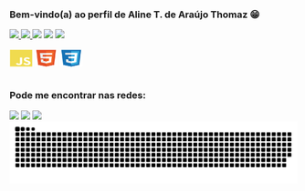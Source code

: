 ### Bem-vindo(a) ao perfil de Aline T. de Araújo Thomaz 😁

 <div>
   <a href="https://github.com/alineathomaz">
   <img height="180em" src="https://github-readme-stats.vercel.app/api?username=alineathomaz&show_icons=true&theme=codeSTACKr&include_all_commits=true&count_private=true"/>
   <img height="180em" src="https://github-readme-stats.vercel.app/api/top-langs/?username=alineathomaz&layout=compact&langs_count=6&theme=neon"/>
   <a href="https://github.com/alineathomaz/blog_Aline/" target="_blank"><img height="122em" src="https://github-readme-stats.vercel.app/api/pin/?username=alineathomaz&repo=blog_Aline&layout=compact&langs_count=6&theme=codeSTACKr" target="_blank"/></a>
   <a href="https://github.com/alineathomaz/Atire_no_Zumbi_completo_referencia" target="_blank"><img height="122em" src="https://github-readme-stats.vercel.app/api/pin/?username=alineathomaz&repo=Atire_no_Zumbi_completo_referencia&layout=compact&langs_count=6&theme=neon" target="_blank"/></a>
   <a href="https://github.com/alineathomaz/Kwitter_completo" target="_blank"><img height="138em" src="https://github-readme-stats.vercel.app/api/pin/?username=alineathomaz&repo=Kwitter_completo&layout=compact&langs_count=6&theme=codeSTACKr" target="_blank"/></a>

</div>
<div style="display: inline_block"><br>
  <img align="center" alt="Js" height="30" width="40" src="https://raw.githubusercontent.com/devicons/devicon/master/icons/javascript/javascript-plain.svg">
  <img align="center" alt="HTML" height="30" width="40" src="https://raw.githubusercontent.com/devicons/devicon/master/icons/html5/html5-original.svg">
  <img align="center" alt="CSS" height="30" width="40" src="https://raw.githubusercontent.com/devicons/devicon/master/icons/css3/css3-original.svg">
</div>
 
 <br>
 
  ### Pode me encontrar nas redes:
 
<div> 
  <a href="https://instagram.com/cursospside/" target="_blank"><img src="https://img.shields.io/badge/-Instagram-%23E4405F?style=for-the-badge&logo=instagram&logoColor=white" target="_blank"></a>
  <a href = "mailto:alinearaujothomaz@gmail.com"><img src="https://img.shields.io/badge/-Gmail-%23333?style=for-the-badge&logo=gmail&logoColor=white" target="_blank"></a>
  <a href="https://www.linkedin.com/in/alinethomaz/" target="_blank"><img src="https://img.shields.io/badge/-LinkedIn-%230077B5?style=for-the-badge&logo=linkedin&logoColor=white" target="_blank"></a> 
</div>

<picture>
  <source media="(prefers-color-scheme: dark)" srcset="https://raw.githubusercontent.com/alineathomaz/alineathomaz/output/github-contribution-grid-snake-dark.svg">
  <source media="(prefers-color-scheme: light)" srcset="https://raw.githubusercontent.com/alineathomaz/alineathomaz/output/github-contribution-grid-snake.svg">
  <img alt="github contribution grid snake animation" src="https://raw.githubusercontent.com/alineathomaz/alineathomaz/output/github-contribution-grid-snake.svg">
</picture>

